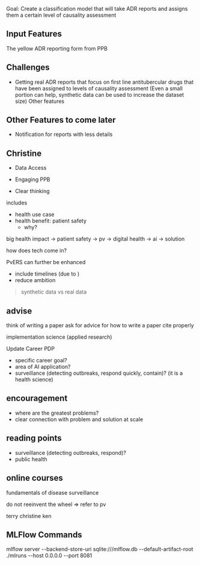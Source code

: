 Goal: Create a classification model that will take ADR reports and assigns them a certain level of causality assessment

Input Features
---
The yellow ADR reporting form from PPB

Challenges
---
- Getting real ADR reports that focus on first line antitubercular drugs that have been assigned to levels of causality assessment (Even a small portion can help, synthetic data can be used to increase the dataset size)
Other features

Other Features to come later
---
- Notification for reports with less details

Christine
---
- Data Access
- Engaging PPB


- Clear thinking

includes
- health use case
- health benefit: patient safety
    - why?

big health impact -> 
    patient safety -> pv -> digital health -> ai -> solution

how does tech come in?

PvERS can further be enhanced


- include timelines (due to )
- reduce ambition


> synthetic data vs real data

advise
---
think of writing a paper
ask for advice for how to write a paper
cite properly


implementation science (applied research)


Update Career PDP
- specific career goal?
- area of AI application?
- surveillance (detecting outbreaks, respond quickly, contain)? (it is a health science)


encouragement
---
- where are the greatest problems?
- clear connection with problem and solution at scale



reading points
---
- surveillance (detecting outbreaks, respond)?
- public health



online courses
---
fundamentals of disease surveillance



do not reeinvent the wheel => refer to pv


terry
christine
ken

MLFlow Commands
---
mlflow server --backend-store-uri sqlite:///mlflow.db --default-artifact-root ./mlruns --host 0.0.0.0 --port 8081
